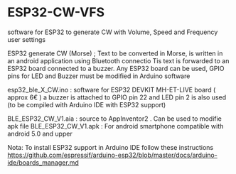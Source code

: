 # ESP32-CW-VFS
 software for ESP32 to generate CW with Volume, Speed and Frequency user settings

ESP32 generate CW (Morse) ; Text to be converted in Morse, is written in an android application using Bluetooth connectio Tis text is forwarded to an ESP32 board connected to a buzzer. Any ESP32 board can be used, GPIO pins for LED and Buzzer must be modified in Arduino software

esp32_ble_X_CW.ino : software for ESP32 DEVKIT MH-ET-LIVE board ( approx 6€ ) a buzzer is attached to GPIO pin 22 and LED pin 2 is also used (to be compiled with Arduino IDE with ESP32 support)

BLE_ESP32_CW_V1.aia : source to AppInventor2 . Can be used to modifie apk file BLE_ESP32_CW_V1.apk : For android smartphone compatible with android 5.0 and upper

Nota: To install ESP32 support in Arduino IDE follow these instructions https://github.com/espressif/arduino-esp32/blob/master/docs/arduino-ide/boards_manager.md
